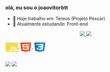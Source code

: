 ### olá, eu sou o joaovitorbtt

- 🔭 Hoje trabalho em: Tereos (Projeto Pescar)
- 🌱 Atualmente estudando: Front-end

<div align="center">
  <a href="https://github.com/joaovitorbtt">
  <img height="180em" src="https://github-readme-stats.vercel.app/api?username=joaovitorbtt&show_icons=true&theme=dracula&include_all_commits=true&count_private=true"/>
  <img height="180em" src="https://github-readme-stats.vercel.app/api/top-langs/?username=joaovitorbtt&layout=compact&langs_count=7&theme=dracula"/>
</div>
  <div style="display: inline_block"><br>
  <img align="center" alt="Rafa-Js" height="30" width="40" src="https://raw.githubusercontent.com/devicons/devicon/master/icons/javascript/javascript-plain.svg">
  <img align="center" alt="Rafa-HTML" height="30" width="40" src="https://raw.githubusercontent.com/devicons/devicon/master/icons/html5/html5-original.svg">
  <img align="center" alt="Rafa-CSS" height="30" width="40" src="https://raw.githubusercontent.com/devicons/devicon/master/icons/css3/css3-original.svg">

</div>

  ##
 
  <div
  <a href="https://www.linkedin.com/in/jo%C3%A3o-vitor-batista-342453207"_blank"><img src="https://img.shields.io/badge/-LinkedIn-%230077B5?style=for-the-badge&logo=linkedin&logoColor=white" target="_blank"></a> 
 <a href = "mailto:joaovitorb2307@gmail.com"><img src="https://img.shields.io/badge/-Gmail-%23333?style=for-the-badge&logo=gmail&logoColor=white" target="_blank"></a
  
  
  </div>  
